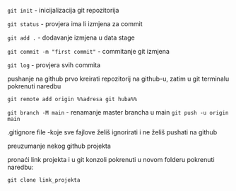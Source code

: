 `git init` - inicijalizacija git repozitorija

`git status` - provjera ima li izmjena za commit

`git add .`  - dodavanje izmjena u data stage

`git commit -m "first commit"` - commitanje git izmjena

`git log` - provjera svih commita


pushanje na github 
 prvo kreirati repozitorij na github-u, zatim u git terminalu pokrenuti naredbu

`git remote add origin %%adresa git huba%%`

`git branch -M main`  - renamanje master brancha u main
`git push -u origin main`


.gitignore file -koje sve fajlove želiš ignorirati i  ne želiš pushati na github


preuzumanje nekog github projekta

pronaći link projekta i u git konzoli pokrenuti u novom folderu pokrenuti naredbu:

`git clone link_projekta`
